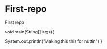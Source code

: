 # First-repo
First repo

void main(String[] args){

System.out.println("Making this this for nuttin")
}